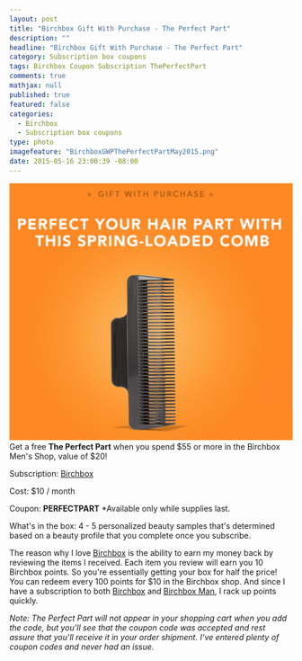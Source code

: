 ```yaml
---
layout: post
title: "Birchbox Gift With Purchase - The Perfect Part"
description: ""
headline: "Birchbox Gift With Purchase - The Perfect Part"
category: Subscription box coupons
tags: Birchbox Coupon Subscription ThePerfectPart
comments: true
mathjax: null
published: true
featured: false
categories: 
  - Birchbox
  - Subscription box coupons
type: photo
imagefeature: "BirchboxGWPThePerfectPartMay2015.png"
date: 2015-05-16 23:00:39 -08:00
---
```

![Birchbox GWP The Perfect Part](/images/BirchboxGWPThePerfectPartMay2015.png)
Get a free <b>The Perfect Part</b> when you spend $55 or more in the Birchbox Men's Shop, value of $20!
<br>

<p>Subscription: <a href="https://www.birchbox.com/invite/whatsupmailbox">Birchbox</a></p>
<p>Cost: $10 / month</p>
<p>Coupon: <b>PERFECTPART</b> *Available only while supplies last.</p>
<p>What's in the box: 4 - 5 personalized beauty samples that's determined based on a beauty profile that you complete once you subscribe.</p>

<p>The reason why I love <a href="https://www.birchbox.com/invite/whatsupmailbox">Birchbox</a> is the ability to earn my money back by reviewing the items I received. Each item you review will earn you 10 Birchbox points. So you're essentially getting your box for half the price!
You can redeem every 100 points for $10 in the Birchbox shop. And since I have a subscription to both <a href="https://www.birchbox.com/invite/whatsupmailbox">Birchbox</a> and <a href="https://www.birchbox.com/invite/whatsupmailbox">Birchbox Man</a>, I rack up points quickly.</p>

<p><i>Note: The Perfect Part will not appear in your shopping cart when you add the code, but you'll see that the coupon code was accepted and rest assure that you'll receive it in your order shipment. I've entered plenty of coupon codes and never had an issue.</i></p>
